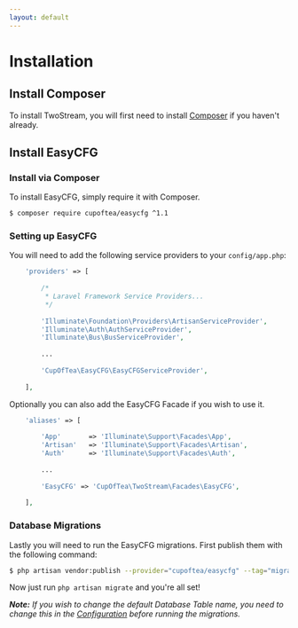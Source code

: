 ```yaml
---
layout: default
---
```


# Installation
<!-- [[TOC]] -->

## Install Composer

To install TwoStream, you will first need to install [Composer](https://getcomposer.org/doc/00-intro.md) if you haven't already.


## Install EasyCFG

### Install via Composer

To install EasyCFG, simply require it with Composer.

```bash
$ composer require cupoftea/easycfg ^1.1
````

### Setting up EasyCFG

You will need to add the following service providers to your `config/app.php`:

```php
	'providers' => [
        
		/*
		 * Laravel Framework Service Providers...
		 */
        
        'Illuminate\Foundation\Providers\ArtisanServiceProvider',
        'Illuminate\Auth\AuthServiceProvider',
        'Illuminate\Bus\BusServiceProvider',
        
        ...
        
        'CupOfTea\EasyCFG\EasyCFGServiceProvider',
        
	],
```

Optionally you can also add the EasyCFG Facade if you wish to use it.

```php
    'aliases' => [
        
		'App'       => 'Illuminate\Support\Facades\App',
		'Artisan'   => 'Illuminate\Support\Facades\Artisan',
		'Auth'      => 'Illuminate\Support\Facades\Auth',
		
		...
		
        'EasyCFG' => 'CupOfTea\TwoStream\Facades\EasyCFG',
        
	],
```
### Database Migrations

Lastly you will need to run the EasyCFG migrations. First publish them with the following command:

```bash
$ php artisan vendor:publish --provider="cupoftea/easycfg" --tag="migrations"
```
Now just run `php artisan migrate` and you're all set!

_**Note:** If you wish to change the default Database Table name, you need to change this in the [Configuration](http://easycfg.cupoftea.io/docs/configuration) before running the migrations._
